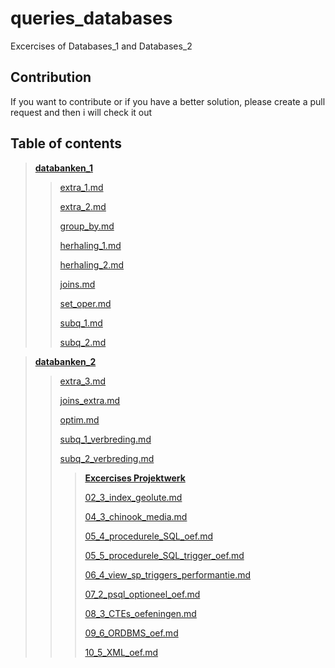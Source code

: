 # queries_databases

Excercises of Databases_1 and Databases_2

## Contribution

If you want to contribute or if you have a better solution, please create a pull request and then i will check it out

## Table of contents

> [**databanken_1**](https://github.com/Kwinnieprince/queries_databases/tree/master/databanken_1)
> > [extra_1.md](https://github.com/Kwinnieprince/queries_databases/blob/master/databanken_1/extra_1.md)
> >
> >
> > [extra_2.md](https://github.com/Kwinnieprince/queries_databases/blob/master/databanken_1/extra_2.md)
> >
> >
> > [group_by.md](https://github.com/Kwinnieprince/queries_databases/blob/master/databanken_1/group_by.md)
> >
> >
> > [herhaling_1.md](https://github.com/Kwinnieprince/queries_databases/blob/master/databanken_1/herhaling_1.md)
> >
> >
> > [herhaling_2.md](https://github.com/Kwinnieprince/queries_databases/blob/master/databanken_1/herhaling_2.md)
> >
> >
> > [joins.md](https://github.com/Kwinnieprince/queries_databases/blob/master/databanken_1/joins.md)
> >
> >
> > [set_oper.md](https://github.com/Kwinnieprince/queries_databases/blob/master/databanken_1/set_oper.md)
> >
> >
> > [subq_1.md](https://github.com/Kwinnieprince/queries_databases/blob/master/databanken_1/subq_1.md)
> >
> >
> > [subq_2.md](https://github.com/Kwinnieprince/queries_databases/blob/master/databanken_1/subq_2.md)

> [**databanken_2**](https://github.com/Kwinnieprince/queries_databases/tree/master/databanken_2)
> > [extra_3.md](https://github.com/Kwinnieprince/queries_databases/blob/master/databanken_2/extra_3.md)
> >
> >
> > [joins_extra.md](https://github.com/Kwinnieprince/queries_databases/blob/master/databanken_2/joins_extra.md)
> >
> >
> > [optim.md](https://github.com/Kwinnieprince/queries_databases/blob/master/databanken_2/optim.md)
> >
> >
> > [subq_1_verbreding.md](https://github.com/Kwinnieprince/queries_databases/blob/master/databanken_2/subq_1_verbreding.md)
> >
> >
> > [subq_2_verbreding.md](https://github.com/Kwinnieprince/queries_databases/blob/master/databanken_2/subq_2_verbreding.md)
> > > [**Excercises Projektwerk**](https://github.com/Kwinnieprince/queries_databases/tree/master/databanken_2/oefeningen_projektwerk)
> > >
> > > [02_3_index_geolute.md](https://github.com/Kwinnieprince/queries_databases/blob/master/databanken_2/oefeningen_projektwerk/02_3_index_geolute.md)
> > >
> > > [04_3_chinook_media.md](https://github.com/Kwinnieprince/queries_databases/blob/master/databanken_2/oefeningen_projektwerk/02_3_index_geolite.md)
> > >
> > > [05_4_procedurele_SQL_oef.md](https://github.com/Kwinnieprince/queries_databases/blob/master/databanken_2/oefeningen_projektwerk/05_4_procedurele_SQL_oef.md)
> > >
> > > [05_5_procedurele_SQL_trigger_oef.md](https://github.com/Kwinnieprince/queries_databases/blob/master/databanken_2/oefeningen_projektwerk/05_5_procedurele_SQL_trigger_oef.md)
> > >
> > >[06_4_view_sp_triggers_performantie.md](https://github.com/Kwinnieprince/queries_databases/blob/master/databanken_2/oefeningen_projektwerk/06_4_view_sp_triggers_performantie.md)
> > >
> > >[07_2_psql_optioneel_oef.md](https://github.com/Kwinnieprince/queries_databases/blob/master/databanken_2/oefeningen_projektwerk/07_2_psql_optioneel_oef.md)
> > >
> > >[08_3_CTEs_oefeningen.md](https://github.com/Kwinnieprince/queries_databases/blob/master/databanken_2/oefeningen_projektwerk/08_3_CTEs_oefeningen.md)
> > >
> > >[09_6_ORDBMS_oef.md](https://github.com/Kwinnieprince/queries_databases/blob/master/databanken_2/oefeningen_projektwerk/09_6_ORDBMS_oef.md)
> > >
> > >[10_5_XML_oef.md](https://github.com/Kwinnieprince/queries_databases/blob/master/databanken_2/oefeningen_projektwerk/10_5_XML_oef.md)